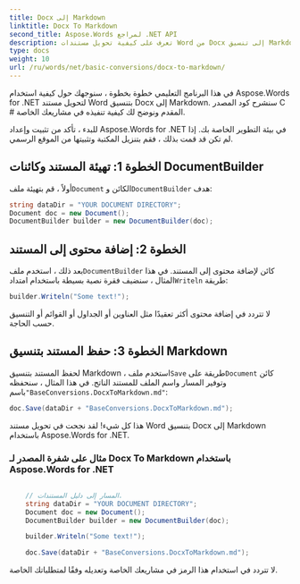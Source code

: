 ```yaml
---
title: Docx إلى Markdown
linktitle: Docx To Markdown
second_title: Aspose.Words لمراجع .NET API
description: تعرف على كيفية تحويل مستندات Word من Docx إلى تنسيق Markdown باستخدام Aspose.Words for .NET. برنامج تعليمي خطوة بخطوة مع مثال على الكود المصدري.
type: docs
weight: 10
url: /ru/words/net/basic-conversions/docx-to-markdown/
---
```


في هذا البرنامج التعليمي خطوة بخطوة ، سنوجهك حول كيفية استخدام Aspose.Words for .NET لتحويل مستند Word بتنسيق Docx إلى Markdown. سنشرح كود المصدر C # المقدم ونوضح لك كيفية تنفيذه في مشاريعك الخاصة.

للبدء ، تأكد من تثبيت وإعداد Aspose.Words for .NET في بيئة التطوير الخاصة بك. إذا لم تكن قد قمت بذلك ، فقم بتنزيل المكتبة وتثبيتها من الموقع الرسمي.

## الخطوة 1: تهيئة المستند وكائنات DocumentBuilder

 أولاً ، قم بتهيئة ملف`Document` الكائن و`DocumentBuilder` هدف:

```csharp
string dataDir = "YOUR DOCUMENT DIRECTORY";
Document doc = new Document();
DocumentBuilder builder = new DocumentBuilder(doc);
```

## الخطوة 2: إضافة محتوى إلى المستند

 بعد ذلك ، استخدم ملف`DocumentBuilder` كائن لإضافة محتوى إلى المستند. في هذا المثال ، سنضيف فقرة نصية بسيطة باستخدام امتداد`Writeln` طريقة:

```csharp
builder.Writeln("Some text!");
```

لا تتردد في إضافة محتوى أكثر تعقيدًا مثل العناوين أو الجداول أو القوائم أو التنسيق حسب الحاجة.

## الخطوة 3: حفظ المستند بتنسيق Markdown

 لحفظ المستند بتنسيق Markdown ، استخدم ملف`Save` طريقة على`Document` كائن وتوفير المسار واسم الملف للمستند الناتج. في هذا المثال ، سنحفظه باسم`"BaseConversions.DocxToMarkdown.md"`:

```csharp
doc.Save(dataDir + "BaseConversions.DocxToMarkdown.md");
```

هذا كل شيء! لقد نجحت في تحويل مستند Word بتنسيق Docx إلى Markdown باستخدام Aspose.Words for .NET.

### مثال على شفرة المصدر لـ Docx To Markdown باستخدام Aspose.Words for .NET

```csharp

	// المسار إلى دليل المستندات.
	string dataDir = "YOUR DOCUMENT DIRECTORY";
	Document doc = new Document();
	DocumentBuilder builder = new DocumentBuilder(doc);

	builder.Writeln("Some text!");

	doc.Save(dataDir + "BaseConversions.DocxToMarkdown.md");

```

لا تتردد في استخدام هذا الرمز في مشاريعك الخاصة وتعديله وفقًا لمتطلباتك الخاصة.
